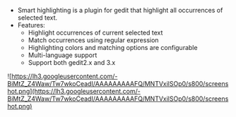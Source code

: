  * Smart highlighting is a plugin for gedit that highlight all occurrences of selected text.
  * Features:
    * Highlight occurrences of current selected text
    * Match occurrences using regular expression
    * Highlighting colors and  matching options are configurable
    * Multi-language support
    * Support both gedit2.x and 3.x

![https://lh3.googleusercontent.com/-BiMtZ_Z4Waw/Tw7wkoCeadI/AAAAAAAAAFQ/MNTVxilSOp0/s800/screenshot.png](https://lh3.googleusercontent.com/-BiMtZ_Z4Waw/Tw7wkoCeadI/AAAAAAAAAFQ/MNTVxilSOp0/s800/screenshot.png)